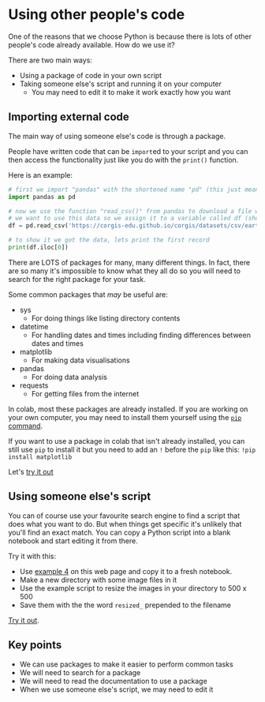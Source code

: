 # Using other people's code

One of the reasons that we choose Python is because there is lots of other people's code already available. How do we use it?

There are two main ways:
- Using a package of code in your own script
- Taking someone else's script and running it on your computer
  - You may need to edit it to make it work exactly how you want

## Importing external code

The main way of using someone else's code is through a package.

People have written code that can be `import`ed to your script and you can then access the functionality just like you do with the `print()` function.

Here is an example:

```python
# first we import "pandas" with the shortened name "pd" (this just means we need to type less)
import pandas as pd

# now we use the function "read_csv()" from pandas to download a file with earthquake data in it
# we want to use this data so we assign it to a variable called df (short for dataframe, a pandas convention)
df = pd.read_csv('https://corgis-edu.github.io/corgis/datasets/csv/earthquakes/earthquakes.csv')

# to show it we got the data, lets print the first record
print(df.iloc[0])

```

There are LOTS of packages for many, many different things. In fact, there are so many it's impossible to know what they all do so you will need to search for the right package for your task.

Some common packages that _may_ be useful are:
- sys
  - For doing things like listing directory contents
- datetime
  - For handling dates and times including finding differences between dates and times
- matplotlib
  - For making data visualisations
- pandas
  - For doing data analysis
- requests
  - For getting files from the internet

In colab, most these packages are already installed. If you are working on your own computer, you may need to install them yourself using the [`pip` command](https://packaging.python.org/en/latest/tutorials/installing-packages/).

If you want to use a package in colab that isn't already installed, you can still use `pip` to install it but you need to add an `!` before the `pip` like this: `!pip install matplotlib`

Let's [try it out](http://colab.research.google.com/github/dfbr/pythonLessons/blob/main/Notebooks/externalCode.ipynb)

## Using someone else's script

You can of course use your favourite search engine to find a script that does what you want to do. But when things get specific it's unlikely that you'll find an exact match. You can copy a Python script into a blank notebook and start editing it from there. 

Try it with this:
- Use [example 4](https://medium.com/@estebanpiero/10-useful-python-scripts-for-everyday-tasks-b0d74f2ea62c) on this web page and copy it to a fresh notebook.
- Make a new directory with some image files in it
- Use the example script to resize the images in your directory to 500 x 500
- Save them with the the word `resized_` prepended to the filename

[Try it out](https://colab.research.google.com/).

## Key points

- We can use packages to make it easier to perform common tasks
- We will need to search for a package
- We will need to read the documentation to use a package
- When we use someone else's script, we may need to edit it